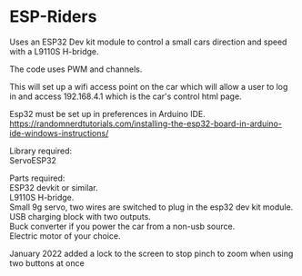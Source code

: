 # ESP-Riders

Uses an ESP32 Dev kit module to control a small cars direction and speed with a L9110S H-bridge.

The code uses PWM and channels.

This will set up a wifi access point on the car which will allow a user to log in and access 192.168.4.1 which is the car's control html page.

Esp32 must be set up in preferences in Arduino IDE.  https://randomnerdtutorials.com/installing-the-esp32-board-in-arduino-ide-windows-instructions/


Library required:   
                 ServoESP32 

Parts required:       
                 ESP32 devkit or similar.    
                 L9110S H-bridge.     
                 Small 9g servo, two wires are switched to plug in the esp32 dev kit module.      
                 USB charging block with two outputs.    
                 Buck converter if you power the car from a non-usb source.   
                 Electric motor of your choice.   
                 
January 2022 added a lock to the screen to stop pinch to zoom when using two buttons at once           
                 
